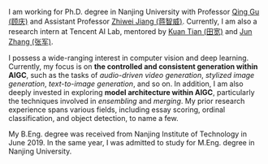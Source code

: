 I am working for Ph.D. degree in Nanjing University with Professor [Qing Gu (顾庆)](https://isetnju.github.io/guq/index.html) and Assistant Professor [Zhiwei Jiang (蒋智威)](https://zhiweinju.github.io).
Currently, I am also a research intern at Tencent AI Lab, mentored by [Kuan Tian (田宽)](https://scholar.google.com/citations?user=zZeo7hwAAAAJ) and [Jun Zhang (张军)](https://junzhang.org).  

I possess a wide-ranging interest in computer vision and deep learning.
Currently, my focus is on **the controlled and consistent generation within AIGC**, such as the tasks of *audio-driven video generation*, *stylized image generation*, *text-to-image generation*, and so on.
In addition, I am also deeply invested in exploring **model architecture within AIGC**, particularly the techniques involved in *ensembling* and *merging*.
My prior research experience spans various fields, including essay scoring, ordinal classification, and object detection, to name a few.

My B.Eng. degree was received from Nanjing Institute of Technology in June 2019. 
In the same year, I was admitted to study for M.Eng. degree in Nanjing University.
